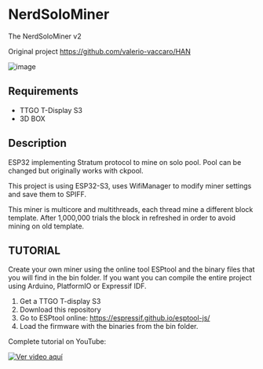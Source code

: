 # NerdSoloMiner
The NerdSoloMiner v2

Original project https://github.com/valerio-vaccaro/HAN

![image](https://github.com/cryptopasivo/NerdMiner_v2/blob/master/images/NerdMinerv2.jpg)

## Requirements
- TTGO T-Display S3
- 3D BOX

## Description
ESP32 implementing Stratum protocol to mine on solo pool. Pool can be changed but originally works with ckpool.

This project is using ESP32-S3, uses WifiManager to modify miner settings and save them to SPIFF. 

This miner is multicore and multithreads, each thread mine a different block template. After 1,000,000 trials the block in refreshed in order to avoid mining on old template.

## TUTORIAL
Create your own miner using the online tool ESPtool and the binary files that you will find in the bin folder.
If you want you can compile the entire project using Arduino, PlatformIO or Expressif IDF.

1. Get a TTGO T-display S3
1. Download this repository
1. Go to ESPtool online: https://espressif.github.io/esptool-js/
1. Load the firmware with the binaries from the bin folder.

Complete tutorial on YouTube:

[![Ver video aquí](https://img.youtube.com/vi/2K7ztWxtyY8/0.jpg)](https://youtu.be/2K7ztWxtyY8)
